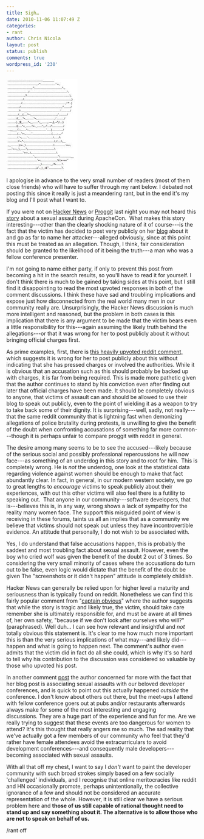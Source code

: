 ```yaml
---
title: Sigh…
date: 2010-11-06 11:07:49 Z
categories:
- rant
author: Chris Nicola
layout: post
status: publish
comments: true
wordpress_id: '230'
---
```


![facepalm][1]

I apologise in advance to the very small number of readers (most of them close
friends) who will have to suffer through my rant below. I debated not posting
this since it really is just a meandering rant, but in the end it's my blog and
I'll post what I want to. 

If you were not on [Hacker News][3] or [Proggit][4] last night you may not
heard this [story][5] about a sexual assault during ApacheCon.  What makes this
story interesting---other than the clearly shocking nature of it of course---is
the fact that the victim has decided to post very publicly on her [blog][6]
about it and go as far to name her attacker---alleged obviously, since at this
point this must be treated as an allegation. Though, I think, fair
consideration should be granted to the likelihood of it being the truth---a man
who was a fellow conference presenter.

<!--more-->

I'm not going to name either party, if only to prevent this post from becoming
a hit in the search results, so you'll have to read it for yourself. I don't
think there is much to be gained by taking sides at this point, but I still
find it disappointing to read the most upvoted responses in both of the comment
discussions. I think these have sad and troubling implications and expose just
how disconnected from the real world many men in our community really
are. Unsurprisingly, the Hacker News discussion is much more intelligent and
reasoned, but the problem in both cases is this implication that there is any
argument to be made that the victim bears even a little responsibility for
this---again assuming the likely truth behind the allegations---or that it was
wrong for her to post publicly about it without bringing official charges
first. 

As prime examples, first, there is [this heavily upvoted reddit comment,][7]
which suggests it is wrong for her to post publicly about this without
indicating that she has pressed charges or involved the authorities. While it
is obvious that an accusation such as this should probably be backed up with
charges, it is far from being required. This is made more pathetic given that
the author continues to stand by his conviction even after finding out later
that official charges have been made. It should be completely obvious to
anyone, that victims of assault can and should be allowed to use their blog to
speak out publicly, even to the point of wielding it as a weapon to try to
take back some of their dignity. It is surprising---well, sadly, not
really---that the same reddit community that is lightning fast when demonizing
allegations of police brutality during protests, is unwilling to give the
benefit of the doubt when confronting accusations of something far more
common---though it is perhaps unfair to compare proggit with reddit in general. 

The desire among many seems to be to see the accused---likely because of the
serious social and possibly professional repercussions he will now face---as
something of an underdog in this story and to root for him.  This is completely
wrong. He is _not_ the underdog, one look at the statistical data regarding
violence against women should be enough to make that fact abundantly clear. In
fact, in general, in our modern western society, we go to great lengths to
_encourage_ victims to speak publicly about their experiences, with out this
other victims will also feel there is a futility to speaking out.  That anyone
in our community---software developers, that is---believes this is, in any way,
wrong shows a lack of sympathy for the reality many women face. The support
this misguided point of view is receiving in these forums, taints us all an
implies that as a community we believe that victims should not speak out unless
they have incontrovertible evidence. An attitude that personally, I do not wish
to be associated with. 

Yes, I do understand that false accusations happen, this is probably the
saddest and most troubling fact about sexual assault. However, even the boy who
cried wolf was given the benefit of the doubt 2 out of 3 times. So considering
the very small minority of cases where the accusations do turn out to be false,
even logic would dictate that the benefit of the doubt be given The
"screenshots or it didn't happen" attitude is completely childish. 

Hacker News can generally be relied upon for higher level a maturity and
seriousness than is typically found on reddit. Nonetheless we can find this
fairly popular comment from "[captain obvious][8]" where the author suggests
that while the story is tragic and likely true, the victim, should take care
remember she is ultimately responsible for, and must be aware at all times of,
her own safety, "because if we don't look after ourselves who will?"
(paraphrased). Well duh... I can see how relevant and insightful and _not_
totally obvious this statement is. It's clear to me how much more important
this is than the very serious implications of what may---and likely did---happen
and what is going to happen next. The comment's author even admits that the
victim did in fact do all she could, which is why it's so hard to tell why his
contribution to the discussion was considered so valuable by those who upvoted
his post. 

In another comment [post][9] the author concerned far more with the fact that
her blog post is associating sexual assaults with our beloved developer
conferences, and is quick to point out this actually happened _outside_ the
conference. I don't know about others out there, but the meet-ups I attend
with fellow conference goers out at pubs and/or restaurants afterwards always
make for some of the most interesting and engaging discussions. They are a huge
part of the experience and fun for me. Are we really trying to suggest that
these events are too dangerous for women to attend? It's this thought that
really angers me so much. The sad reality that we've actually got a few members
of our community who feel that they'd rather have female attendees avoid the
extracurriculars to avoid development conferences---and consequently male
developers---becoming associated with sexual assaults.

With all that off my chest, I want to say I _don't_ want to paint the developer
community with such broad strokes simply based on a few socially 'challenged'
individuals, and I recognise that online meritocracies like reddit and HN
occasionally promote, perhaps unintentionally, the collective ignorance of a
few and should not be considered an accurate representation of the whole.
However, it is still clear we have a serious problem here and **those of us
still capable of rational thought need to stand up and say something about
it. The alternative is to allow those who are not to speak on behalf of us.**

/rant off

   [1]: /images/facepalm_thumb.jpg (facepalm)
   [2]: /images/facepalm.jpg
   [3]: http://news.ycombinator.com/item?id=1875718
   [4]: http://www.reddit.com/r/programming/comments/e20ct/a_hell_of_a_time_sexual_assault_at_tech/
   [5]: http://blog.nerdchic.net/archives/418/
   [6]: http://blog.nerdchic.net/
   [7]: http://www.reddit.com/r/programming/comments/e20ct/a_hell_of_a_time_sexual_assault_at_tech/c14nozg
   [8]: http://news.ycombinator.com/item?id=1876011
   [9]: http://news.ycombinator.com/item?id=1875822

